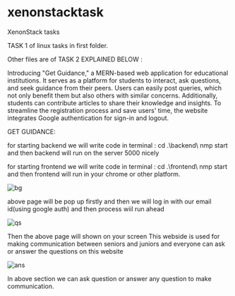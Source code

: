# xenonstacktask
XenonStack tasks

TASK 1 of linux tasks in first folder.

Other files are of TASK 2 EXPLAINED BELOW :

Introducing "Get Guidance," a MERN-based web application for educational institutions. 
It serves as a platform for students to interact, ask questions, and seek guidance from their peers. 
Users can easily post queries, which not only benefit them but also others with similar concerns. 
Additionally, students can contribute articles to share their knowledge and insights. 
To streamline the registration process and save users' time, the website integrates Google authentication for sign-in and logout.

GET GUIDANCE:

for starting backend we will write code in terminal :
cd .\backend\\
nmp start 
and then backend will run on the server 5000 nicely

for starting frontend we will write code in terminal :
cd .\frontend\\
nmp start 
and then frontend will run in your chrome or other platform.

![bg](https://github.com/samridhiverma10/get_guidance/assets/135204701/6a980d21-bd29-4a27-af13-184c8d87b39f)


above page will be pop up firstly and then we will log in with our email id(using google auth) and then process wiil run ahead

![qs](https://github.com/samridhiverma10/get_guidance/assets/135204701/c8fa2f3a-5aa2-4833-b095-7fc5ac03b0b2)

Then the above page will shown on your screen 
This webside is used for making communication between seniors and juniors and everyone can ask or answer the questions on this website


![ans](https://github.com/samridhiverma10/XenonStackTasks/assets/135204701/4004c117-e67a-452c-84d2-3e5f29647745)


In above section we can ask question or answer any question to make communication.

